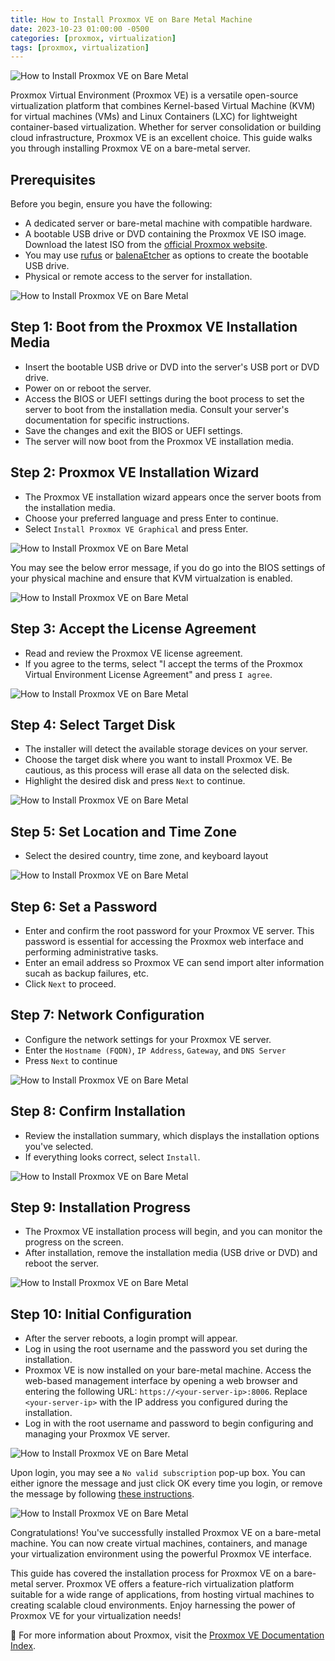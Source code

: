 ```yaml
---
title: How to Install Proxmox VE on Bare Metal Machine
date: 2023-10-23 01:00:00 -0500
categories: [proxmox, virtualization]
tags: [proxmox, virtualization]
---
```


![How to Install Proxmox VE on Bare Metal](/assets/img/posts/2023/proxmox_install_bare_metal/proxmox_install_bare_metal1.jpg)


Proxmox Virtual Environment (Proxmox VE) is a versatile open-source virtualization platform that combines Kernel-based Virtual Machine (KVM) for virtual machines (VMs) and Linux Containers (LXC) for lightweight container-based virtualization. Whether for server consolidation or building cloud infrastructure, Proxmox VE is an excellent choice. This guide walks you through installing Proxmox VE on a bare-metal server.

## Prerequisites

Before you begin, ensure you have the following:

- A dedicated server or bare-metal machine with compatible hardware.
- A bootable USB drive or DVD containing the Proxmox VE ISO image. Download the latest ISO from the [official Proxmox website](https://www.proxmox.com/en/downloads).
- You may use [rufus](https://rufus.ie/en/) or [balenaEtcher](https://etcher.balena.io) as options to create the bootable USB drive.
- Physical or remote access to the server for installation.

![How to Install Proxmox VE on Bare Metal](/assets/img/posts/2023/proxmox_install_bare_metal/proxmox_install_bare_metal2.png)

## Step 1: Boot from the Proxmox VE Installation Media

- Insert the bootable USB drive or DVD into the server's USB port or DVD drive.
- Power on or reboot the server.
- Access the BIOS or UEFI settings during the boot process to set the server to boot from the installation media. Consult your server's documentation for specific instructions.
- Save the changes and exit the BIOS or UEFI settings.
- The server will now boot from the Proxmox VE installation media.


## Step 2: Proxmox VE Installation Wizard

- The Proxmox VE installation wizard appears once the server boots from the installation media.
- Choose your preferred language and press Enter to continue.
- Select `Install Proxmox VE Graphical` and press Enter.

![How to Install Proxmox VE on Bare Metal](/assets/img/posts/2023/proxmox_install_bare_metal/proxmox_install_bare_metal3.png)


You may see the below error message, if you do go into the BIOS settings of your physical machine and ensure that KVM virtualzation is enabled.

![How to Install Proxmox VE on Bare Metal](/assets/img/posts/2023/proxmox_install_bare_metal/proxmox_install_bare_metal4.png)

## Step 3: Accept the License Agreement

- Read and review the Proxmox VE license agreement.
- If you agree to the terms, select "I accept the terms of the Proxmox Virtual Environment License Agreement" and press `I agree`.

![How to Install Proxmox VE on Bare Metal](/assets/img/posts/2023/proxmox_install_bare_metal/proxmox_install_bare_metal5.png)

## Step 4: Select Target Disk

- The installer will detect the available storage devices on your server.
- Choose the target disk where you want to install Proxmox VE. Be cautious, as this process will erase all data on the selected disk.
- Highlight the desired disk and press `Next` to continue.

![How to Install Proxmox VE on Bare Metal](/assets/img/posts/2023/proxmox_install_bare_metal/proxmox_install_bare_metal6.png)

## Step 5: Set Location and Time Zone

- Select the desired country, time zone, and keyboard layout

![How to Install Proxmox VE on Bare Metal](/assets/img/posts/2023/proxmox_install_bare_metal/proxmox_install_bare_metal7.png)

## Step 6: Set a Password

- Enter and confirm the root password for your Proxmox VE server. This password is essential for accessing the Proxmox web interface and performing administrative tasks.
- Enter an email address so Proxmox VE can send import alter information sucah as backup failures, etc.
- Click  `Next` to proceed.

## Step 7: Network Configuration

- Configure the network settings for your Proxmox VE server. 
- Enter the `Hostname (FQDN)`, `IP Address`, `Gateway`, and `DNS Server`
- Press `Next` to continue

![How to Install Proxmox VE on Bare Metal](/assets/img/posts/2023/proxmox_install_bare_metal/proxmox_install_bare_metal8.png)


## Step 8: Confirm Installation

- Review the installation summary, which displays the installation options you've selected.
- If everything looks correct, select `Install`.

![How to Install Proxmox VE on Bare Metal](/assets/img/posts/2023/proxmox_install_bare_metal/proxmox_install_bare_metal9.png)

## Step 9: Installation Progress

- The Proxmox VE installation process will begin, and you can monitor the progress on the screen.
- After installation, remove the installation media (USB drive or DVD) and reboot the server.

![How to Install Proxmox VE on Bare Metal](/assets/img/posts/2023/proxmox_install_bare_metal/proxmox_install_bare_metal10.png)

## Step 10: Initial Configuration

- After the server reboots, a login prompt will appear.
- Log in using the root username and the password you set during the installation.
- Proxmox VE is now installed on your bare-metal machine. Access the web-based management interface by opening a web browser and entering the following URL: `https://<your-server-ip>:8006`. Replace `<your-server-ip>` with the IP address you configured during the installation.
- Log in with the root username and password to begin configuring and managing your Proxmox VE server.

![How to Install Proxmox VE on Bare Metal](/assets/img/posts/2023/proxmox_install_bare_metal/proxmox_install_bare_metal11.png)

Upon login, you may see a `No valid subscription` pop-up box. You can either ignore the message and just click OK every time you login, or remove the message by following [these instructions](https://blog.johnsonpremier.net/proxmox_subscription_notification/).

![How to Install Proxmox VE on Bare Metal](/assets/img/posts/2023/proxmox_install_bare_metal/proxmox_install_bare_metal12.png)

Congratulations! You've successfully installed Proxmox VE on a bare-metal machine. You can now create virtual machines, containers, and manage your virtualization environment using the powerful Proxmox VE interface.

This guide has covered the installation process for Proxmox VE on a bare-metal server. Proxmox VE offers a feature-rich virtualization platform suitable for a wide range of applications, from hosting virtual machines to creating scalable cloud environments. Enjoy harnessing the power of Proxmox VE for your virtualization needs!

📝 For more information about Proxmox, visit the [Proxmox VE Documentation Index](https://pve.proxmox.com/pve-docs/).